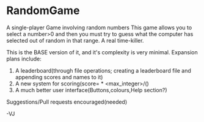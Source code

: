 # RandomGame
A single-player Game involving random numbers
This game allows you to select a number>0 and then you must try to guess what the computer has selected out of random in that range. A real time-killer.


This is the BASE version of it, and it's complexity is very minimal.
Expansion plans include:
1. A leaderboard(through file operations; creating a leaderboard file and appending scores and names to it)
2. A new system for scoring(score=<total number of correct guesses> * <max_integer>/(<number of tries>)
3. A much better user interface(Buttons,colours,Help section?)
  
Suggestions/Pull requests encouraged(needed)


-VJ
  
